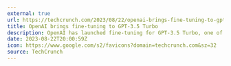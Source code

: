 ```yaml
---
external: true
url: https://techcrunch.com/2023/08/22/openai-brings-fine-tuning-to-gpt-3-5-turbo/
title: OpenAI brings fine-tuning to GPT-3.5 Turbo
description: OpenAI has launched fine-tuning for GPT-3.5 Turbo, one of its lightweight text-generating models, through an API.
date: 2023-08-22T20:00:59Z
icon: https://www.google.com/s2/favicons?domain=techcrunch.com&sz=32
source: TechCrunch
---
```

